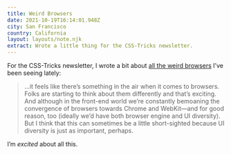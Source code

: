 ```yaml
---
title: Weird Browsers
date: 2021-10-19T16:14:01.948Z
city: San Francisco
country: California
layout: layouts/note.njk
extract: Wrote a little thing for the CSS-Tricks newsletter.
---
```


For the CSS-Tricks newsletter, I wrote a bit about [all the weird browsers](https://css-tricks.com/newsletter/273-weird-browsers/) I’ve been seeing lately:

> ...it feels like there’s something in the air when it comes to browsers. Folks are starting to think about them differently and that’s exciting. And although in the front-end world we’re constantly bemoaning the convergence of browsers towards Chrome and WebKit—and for good reason, too (ideally we’d have both browser engine and UI diversity). But I think that this can sometimes be a little short-sighted because UI diversity is just as important, perhaps.

I’m _excited_ about all this.
